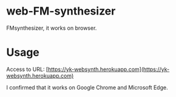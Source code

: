 # web-FM-synthesizer
FMsynthesizer, it works on browser.

# Usage
Access to URL: [https://yk-websynth.herokuapp.com](https://yk-websynth.herokuapp.com)

I confirmed that it works on Google Chrome and Microsoft Edge.
